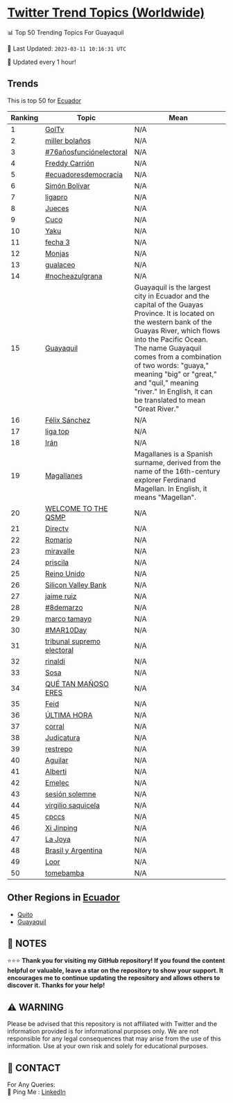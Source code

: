 [Twitter Trend Topics (Worldwide)](https://github.com/ErcinDedeoglu/Twitter-Trend-Topics)
==========


📊 Top 50 Trending Topics For Guayaquil

📆 Last Updated: `2023-03-11 10:16:31 UTC`

🔧 Updated every 1 hour!


## Trends

This is top 50 for [Ecuador](</Ecuador>)

| Ranking | Topic | Mean |
| ------- | ------------ | ------------ |
| 1 | [GolTv](http://twitter.com/search?q=GolTv) | N/A |
| 2 | [miller bolaños](http://twitter.com/search?q=miller+bola%c3%b1os) | N/A |
| 3 | [#76añosfunciónelectoral](http://twitter.com/search?q=%2376a%c3%b1osfunci%c3%b3nelectoral) | N/A |
| 4 | [Freddy Carrión](http://twitter.com/search?q=Freddy+Carri%c3%b3n) | N/A |
| 5 | [#ecuadoresdemocracia](http://twitter.com/search?q=%23ecuadoresdemocracia) | N/A |
| 6 | [Simón Bolívar](http://twitter.com/search?q=Sim%c3%b3n+Bol%c3%advar) | N/A |
| 7 | [ligapro](http://twitter.com/search?q=ligapro) | N/A |
| 8 | [Jueces](http://twitter.com/search?q=Jueces) | N/A |
| 9 | [Cuco](http://twitter.com/search?q=Cuco) | N/A |
| 10 | [Yaku](http://twitter.com/search?q=Yaku) | N/A |
| 11 | [fecha 3](http://twitter.com/search?q=fecha+3) | N/A |
| 12 | [Monjas](http://twitter.com/search?q=Monjas) | N/A |
| 13 | [gualaceo](http://twitter.com/search?q=gualaceo) | N/A |
| 14 | [#nocheazulgrana](http://twitter.com/search?q=%23nocheazulgrana) | N/A |
| 15 | [Guayaquil](http://twitter.com/search?q=Guayaquil) | Guayaquil is the largest city in Ecuador and the capital of the Guayas Province. It is located on the western bank of the Guayas River, which flows into the Pacific Ocean. The name Guayaquil comes from a combination of two words: "guaya," meaning "big" or "great," and "quil," meaning "river." In English, it can be translated to mean "Great River." |
| 16 | [Félix Sánchez](http://twitter.com/search?q=F%c3%a9lix+S%c3%a1nchez) | N/A |
| 17 | [liga top](http://twitter.com/search?q=liga+top) | N/A |
| 18 | [Irán](http://twitter.com/search?q=Ir%c3%a1n) | N/A |
| 19 | [Magallanes](http://twitter.com/search?q=Magallanes) | Magallanes is a Spanish surname, derived from the name of the 16th-century explorer Ferdinand Magellan. In English, it means "Magellan". |
| 20 | [WELCOME TO THE QSMP](http://twitter.com/search?q=WELCOME+TO+THE+QSMP) | N/A |
| 21 | [Directv](http://twitter.com/search?q=Directv) | N/A |
| 22 | [Romario](http://twitter.com/search?q=Romario) | N/A |
| 23 | [miravalle](http://twitter.com/search?q=miravalle) | N/A |
| 24 | [priscila](http://twitter.com/search?q=priscila) | N/A |
| 25 | [Reino Unido](http://twitter.com/search?q=Reino+Unido) | N/A |
| 26 | [Silicon Valley Bank](http://twitter.com/search?q=Silicon+Valley+Bank) | N/A |
| 27 | [jaime ruiz](http://twitter.com/search?q=jaime+ruiz) | N/A |
| 28 | [#8demarzo](http://twitter.com/search?q=%238demarzo) | N/A |
| 29 | [marco tamayo](http://twitter.com/search?q=marco+tamayo) | N/A |
| 30 | [#MAR10Day](http://twitter.com/search?q=%23MAR10Day) | N/A |
| 31 | [tribunal supremo electoral](http://twitter.com/search?q=tribunal+supremo+electoral) | N/A |
| 32 | [rinaldi](http://twitter.com/search?q=rinaldi) | N/A |
| 33 | [Sosa](http://twitter.com/search?q=Sosa) | N/A |
| 34 | [QUÉ TAN MAÑOSO ERES](http://twitter.com/search?q=QU%c3%89+TAN+MA%c3%91OSO+ERES) | N/A |
| 35 | [Feid](http://twitter.com/search?q=Feid) | N/A |
| 36 | [ÚLTIMA HORA](http://twitter.com/search?q=%c3%9aLTIMA+HORA) | N/A |
| 37 | [corral](http://twitter.com/search?q=corral) | N/A |
| 38 | [Judicatura](http://twitter.com/search?q=Judicatura) | N/A |
| 39 | [restrepo](http://twitter.com/search?q=restrepo) | N/A |
| 40 | [Aguilar](http://twitter.com/search?q=Aguilar) | N/A |
| 41 | [Alberti](http://twitter.com/search?q=Alberti) | N/A |
| 42 | [Emelec](http://twitter.com/search?q=Emelec) | N/A |
| 43 | [sesión solemne](http://twitter.com/search?q=sesi%c3%b3n+solemne) | N/A |
| 44 | [virgilio saquicela](http://twitter.com/search?q=virgilio+saquicela) | N/A |
| 45 | [cpccs](http://twitter.com/search?q=cpccs) | N/A |
| 46 | [Xi Jinping](http://twitter.com/search?q=Xi+Jinping) | N/A |
| 47 | [La Joya](http://twitter.com/search?q=La+Joya) | N/A |
| 48 | [Brasil y Argentina](http://twitter.com/search?q=Brasil+y+Argentina) | N/A |
| 49 | [Loor](http://twitter.com/search?q=Loor) | N/A |
| 50 | [tomebamba](http://twitter.com/search?q=tomebamba) | N/A |



## Other Regions in [Ecuador](</Ecuador>)

* [Quito](</Ecuador/Quito.md>)
* [Guayaquil](</Ecuador/Guayaquil.md>)



## 📝 NOTES

⭐⭐⭐ **Thank you for visiting my GitHub repository! If you found the content helpful or valuable, leave a star on the repository to show your support. It encourages me to continue updating the repository and allows others to discover it. Thanks for your help!**


## ⚠️ WARNING

Please be advised that this repository is not affiliated with Twitter and the information provided is for informational purposes only. We are not responsible for any legal consequences that may arise from the use of this information. Use at your own risk and solely for educational purposes.


## 📨 CONTACT

 For Any Queries:  
            🏓 Ping Me : [LinkedIn](https://www.linkedin.com/in/ercindedeoglu/)
